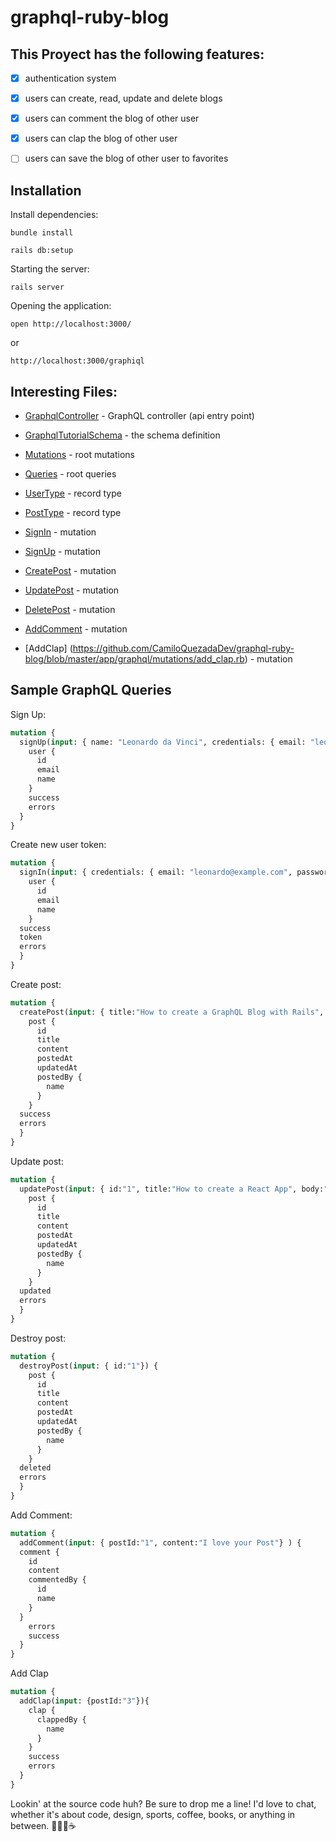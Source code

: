 
# graphql-ruby-blog

## This Proyect has the following features: 

 
- [x] authentication system 
- [x] users can create, read, update and delete blogs
- [x] users can comment the blog of other user
- [x] users can clap the blog of other user
- [ ] users can save the blog of other user to favorites 


## Installation

Install dependencies:

```
bundle install

rails db:setup
```

Starting the server:

```
rails server
```

Opening the application:

```
open http://localhost:3000/
```
or 
```
http://localhost:3000/graphiql
```
               
## Interesting Files: 

- [GraphqlController](https://github.com/CamiloQuezadaDev/graphql-ruby-blog/blob/master/app/controllers/graphql_controller.rb) - GraphQL controller (api entry point)
- [GraphqlTutorialSchema](https://github.com/CamiloQuezadaDev/graphql-ruby-blog/blob/master/app/graphql/graphql_ruby_blog_schema.rb) - the schema definition
- [Mutations](https://github.com/CamiloQuezadaDev/graphql-ruby-blog/blob/master/app/graphql/types/mutation_type.rb) - root mutations
- [Queries](https://github.com/CamiloQuezadaDev/graphql-ruby-blog/blob/master/app/graphql/types/query_type.rb) - root queries
- [UserType](https://github.com/CamiloQuezadaDev/graphql-ruby-blog/blob/master/app/graphql/types/user_type.rb) - record type
- [PostType](https://github.com/CamiloQuezadaDev/graphql-ruby-blog/blob/master/app/graphql/types/post_type.rb) - record type


- [SignIn](https://github.com/CamiloQuezadaDev/graphql-ruby-blog/blob/master/app/graphql/mutations/sign_in.rb)  -  mutation
- [SignUp](https://github.com/CamiloQuezadaDev/graphql-ruby-blog/blob/master/app/graphql/mutations/sign_up.rb)  -  mutation

- [CreatePost](https://github.com/CamiloQuezadaDev/graphql-ruby-blog/blob/master/app/graphql/mutations/create_post.rb)  -  mutation
- [UpdatePost](https://github.com/CamiloQuezadaDev/graphql-ruby-blog/blob/master/app/graphql/mutations/update_post.rb)  -  mutation
- [DeletePost](https://github.com/CamiloQuezadaDev/graphql-ruby-blog/blob/master/app/graphql/mutations/delete_post.rb)  -  mutation

- [AddComment](https://github.com/CamiloQuezadaDev/graphql-ruby-blog/blob/master/app/graphql/mutations/add_comment.rb)  -  mutation
- [AddClap] (https://github.com/CamiloQuezadaDev/graphql-ruby-blog/blob/master/app/graphql/mutations/add_clap.rb) - mutation

## Sample GraphQL Queries

Sign Up:

```graphql
mutation {
  signUp(input: { name: "Leonardo da Vinci", credentials: { email: "leonardo@example.com", password: "leonardo123" } } ) {
    user {
      id 
      email 
      name
    }
    success
    errors
  }
}
```
Create new user token:
```graphql
mutation {
  signIn(input: { credentials: { email: "leonardo@example.com", password: "leonardo123" } }) {
    user {
      id 
      email 
      name
    }
  success
  token
  errors
  }
}
```
Create post:
```graphql
mutation {
  createPost(input: { title:"How to create a GraphQL Blog with Rails", body:"Vitae eaque dolor. Et amet laudantium. Molestiae velit quos." }) {
    post {
      id
      title
      content
      postedAt
      updatedAt 
      postedBy {
        name
      }
    }
  success
  errors
  }
}
```
Update post:
```graphql
mutation {
  updatePost(input: { id:"1", title:"How to create a React App", body:"Vitae eaque dolor. Et amet laudantium. Molestiae velit quos."}) {
    post {
      id
      title
      content
      postedAt
      updatedAt 
      postedBy {
        name
      }
    }
  updated
  errors
  }
}
```
Destroy post: 
```graphql
mutation {
  destroyPost(input: { id:"1"}) {
    post {
      id
      title
      content
      postedAt
      updatedAt 
      postedBy {
        name
      }
    }
  deleted
  errors
  }
}
```

Add Comment: 
```graphql
mutation {
  addComment(input: { postId:"1", content:"I love your Post"} ) {
  comment {
    id 
    content
    commentedBy {
      id
      name
    }
  }
    errors
    success
  }
}
```

Add Clap

```graphql
mutation {
  addClap(input: {postId:"3"}){
    clap {
      clappedBy {
        name
      }
    }
    success
    errors
  }
}
```

Lookin' at the source code huh?
Be sure to drop me a line! I'd love to chat, whether it's about code, design, sports, coffee, books, or anything in between. 👨🏻‍💻☕️
